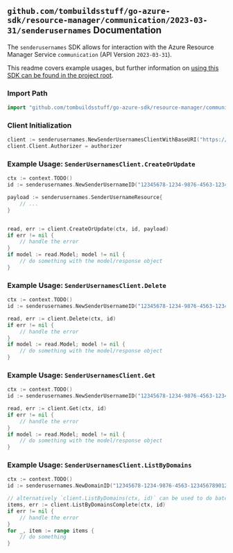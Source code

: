 
## `github.com/tombuildsstuff/go-azure-sdk/resource-manager/communication/2023-03-31/senderusernames` Documentation

The `senderusernames` SDK allows for interaction with the Azure Resource Manager Service `communication` (API Version `2023-03-31`).

This readme covers example usages, but further information on [using this SDK can be found in the project root](https://github.com/tombuildsstuff/go-azure-sdk/tree/main/docs).

### Import Path

```go
import "github.com/tombuildsstuff/go-azure-sdk/resource-manager/communication/2023-03-31/senderusernames"
```


### Client Initialization

```go
client := senderusernames.NewSenderUsernamesClientWithBaseURI("https://management.azure.com")
client.Client.Authorizer = authorizer
```


### Example Usage: `SenderUsernamesClient.CreateOrUpdate`

```go
ctx := context.TODO()
id := senderusernames.NewSenderUsernameID("12345678-1234-9876-4563-123456789012", "example-resource-group", "emailServiceValue", "domainValue", "senderUsernameValue")

payload := senderusernames.SenderUsernameResource{
	// ...
}


read, err := client.CreateOrUpdate(ctx, id, payload)
if err != nil {
	// handle the error
}
if model := read.Model; model != nil {
	// do something with the model/response object
}
```


### Example Usage: `SenderUsernamesClient.Delete`

```go
ctx := context.TODO()
id := senderusernames.NewSenderUsernameID("12345678-1234-9876-4563-123456789012", "example-resource-group", "emailServiceValue", "domainValue", "senderUsernameValue")

read, err := client.Delete(ctx, id)
if err != nil {
	// handle the error
}
if model := read.Model; model != nil {
	// do something with the model/response object
}
```


### Example Usage: `SenderUsernamesClient.Get`

```go
ctx := context.TODO()
id := senderusernames.NewSenderUsernameID("12345678-1234-9876-4563-123456789012", "example-resource-group", "emailServiceValue", "domainValue", "senderUsernameValue")

read, err := client.Get(ctx, id)
if err != nil {
	// handle the error
}
if model := read.Model; model != nil {
	// do something with the model/response object
}
```


### Example Usage: `SenderUsernamesClient.ListByDomains`

```go
ctx := context.TODO()
id := senderusernames.NewDomainID("12345678-1234-9876-4563-123456789012", "example-resource-group", "emailServiceValue", "domainValue")

// alternatively `client.ListByDomains(ctx, id)` can be used to do batched pagination
items, err := client.ListByDomainsComplete(ctx, id)
if err != nil {
	// handle the error
}
for _, item := range items {
	// do something
}
```
